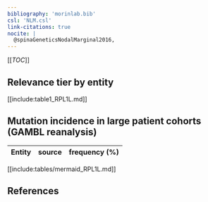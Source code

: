 ```yaml
---
bibliography: 'morinlab.bib'
csl: 'NLM.csl'
link-citations: true
nocite: |
  @spinaGeneticsNodalMarginal2016, 
---
```


[[_TOC_]]




## Relevance tier by entity

[[include:table1_RPL1L.md]]


## Mutation incidence in large patient cohorts (GAMBL reanalysis)

|Entity|source |frequency (%)|
|:------:|:----:|:----:|


[[include:tables/mermaid_RPL1L.md]]

## References


